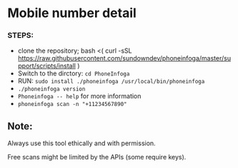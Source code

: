 # Mobile number detail

### STEPS:
- clone the repository; bash <( curl -sSL https://raw.githubusercontent.com/sundowndev/phoneinfoga/master/support/scripts/install )
- Switch to the dirctory: ```cd PhoneInfoga```
- RUN: ```sudo install ./phoneinfoga /usr/local/bin/phoneinfoga```
- ```./phoneinfoga version```
- ```Phoneinfoga -- help``` for more information
- ```phoneinfoga scan -n "+11234567890" ```

##  Note:
Always use this tool ethically and with permission.


Free scans might be limited by the APIs (some require keys).
 
